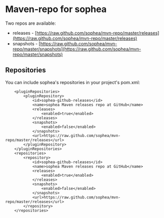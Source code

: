 # Maven-repo for sophea

Two repos are available:
* releases - [https://raw.github.com/sophea/mvn-repo/master/releases](https://raw.github.com/sophea/mvn-repo/master/releases)
* snapshots - [https://raw.github.com/sophea/mvn-repo/master/snapshots](https://raw.github.com/sophea/mvn-repo/master/snapshots)

## Repositories

You can include sophea's repositories in your project's pom.xml:
~~~
    <pluginRepositories>
        <pluginRepository>
            <id>sophea-github-releases</id>
            <name>sophea Maven releases repo at GitHub</name>
            <releases>
                <enabled>true</enabled>
            </releases>
            <snapshots>
                <enabled>false</enabled>
            </snapshots>
            <url>https://raw.github.com/sophea/mvn-repo/master/releases</url>
        </pluginRepository>
    </pluginRepositories>
    <repositories>
        <repository>
            <id>sophea-github-releases</id>
            <name>sophea Maven releases repo at GitHub</name>
            <releases>
                <enabled>true</enabled>
            </releases>
            <snapshots>
                <enabled>false</enabled>
            </snapshots>
            <url>https://raw.github.com/sophea/mvn-repo/master/releases</url>
        </repository>
    </repositories>
~~~


